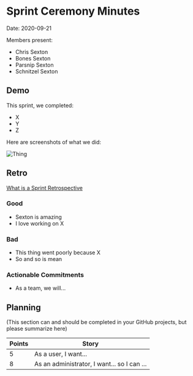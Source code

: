 # Sprint Ceremony Minutes
  
Date: 2020-09-21

Members present:

* Chris Sexton
* Bones Sexton
* Parsnip Sexton
* Schnitzel Sexton
  
## Demo

This sprint, we completed:

* X
* Y
* Z

Here are screenshots of what we did:

![Thing](/docs/images/screenshot1.png?raw=true)

## Retro

[What is a Sprint Retrospective](https://www.scrum.org/resources/what-is-a-sprint-retrospective)

### Good

* Sexton is amazing
* I love working on X

### Bad

* This thing went poorly because X
* So and so is mean

### Actionable Commitments

* As a team, we will...

## Planning

(This section can and should be completed in your GitHub projects, but please summarize here)

Points | Story
-------|--------
5      | As a user, I want...
8      | As an administrator, I want... so I can ...
